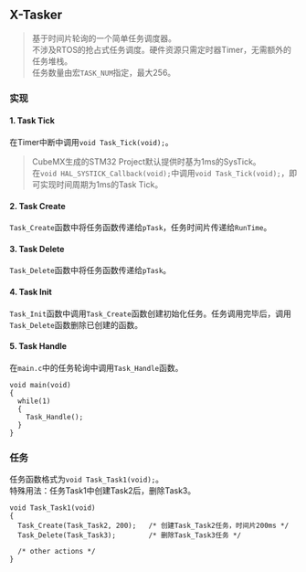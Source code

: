## X-Tasker
> 基于时间片轮询的一个简单任务调度器。  
> 不涉及RTOS的抢占式任务调度。硬件资源只需定时器Timer，无需额外的任务堆栈。  
> 任务数量由宏`TASK_NUM`指定，最大256。

### 实现
#### 1. Task Tick
在Timer中断中调用`void Task_Tick(void);`。
> CubeMX生成的STM32 Project默认提供时基为1ms的SysTick。  
> 在`void HAL_SYSTICK_Callback(void);`中调用`void Task_Tick(void);`，即可实现时间周期为1ms的Task Tick。

#### 2. Task Create
`Task_Create`函数中将任务函数传递给`pTask`，任务时间片传递给`RunTime`。

#### 3. Task Delete
`Task_Delete`函数中将任务函数传递给`pTask`。

#### 4. Task Init
`Task_Init`函数中调用`Task_Create`函数创建初始化任务。任务调用完毕后，调用`Task_Delete`函数删除已创建的函数。

#### 5. Task Handle
在`main.c`中的任务轮询中调用`Task_Handle`函数。

```
void main(void)
{
  while(1)
  {
    Task_Handle();  
  }
}

```

### 任务
任务函数格式为`void Task_Task1(void);`。  
特殊用法：任务Task1中创建Task2后，删除Task3。

```
void Task_Task1(void)
{
  Task_Create(Task_Task2, 200);   /* 创建Task_Task2任务，时间片200ms */
  Task_Delete(Task_Task3);        /* 删除Task_Task3任务 */

  /* other actions */
}

```

